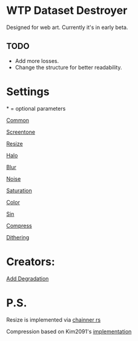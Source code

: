 # WTP Dataset Destroyer
Designed for web art. Currently it's in early beta.
## TODO
* Add more losses.
* Change the structure for better readability.

  
# Settings
\* = optional parameters
  
[Common](https://github.com/umzi2/wtp_dataset_destroyer/blob/master/instructions/common.md)

[Screentone](https://github.com/umzi2/wtp_dataset_destroyer/blob/master/instructions/screentone.md)

[Resize](https://github.com/umzi2/wtp_dataset_destroyer/blob/master/instructions/resize.md)

[Halo](https://github.com/umzi2/wtp_dataset_destroyer/blob/master/instructions/halo.md)

[Blur](https://github.com/umzi2/wtp_dataset_destroyer/blob/master/instructions/blur.md)

[Noise](https://github.com/umzi2/wtp_dataset_destroyer/blob/master/instructions/noise.md)

[Saturation](https://github.com/umzi2/wtp_dataset_destroyer/blob/master/instructions/saturation.md)

[Color](https://github.com/umzi2/wtp_dataset_destroyer/blob/master/instructions/color.md)

[Sin](https://github.com/umzi2/wtp_dataset_destroyer/blob/master/instructions/sin.md)

[Compress](https://github.com/umzi2/wtp_dataset_destroyer/blob/master/instructions/compress.md)

[Dithering](https://github.com/umzi2/wtp_dataset_destroyer/blob/master/instructions/dithering.md)
# Creators:
[Add Degradation](https://github.com/umzi2/wtp_dataset_destroyer/blob/master/instructions/creators/add_degradation.md)
# P.S.
Resize is implemented via [chainner rs](https://github.com/chaiNNer-org/chaiNNer-rs)

Compression based on Kim2091's [implementation](https://github.com/Kim2091/helpful-scripts/blob/d413054eda3764fd04ec2c22fb3c3b6a5e61e31a/Dataset%20Destroyer/datasetDestroyer.py#L279)
